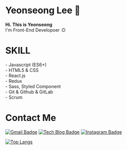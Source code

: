 ### <h1>Yeonseong Lee 👋</h1>

 <strong>Hi. This is Yeonseong</strong> <br/>
 I'm Front-End Developoer :D
 
 <h1>SKILL</h1>
 - Javascript (ES6+)<br/>
 - HTML5 & CSS<br/>
 - React.js<br/>
 - Redux<br/>
 - Sass, Styled Component<br/>
 - Git & Github & GitLab<br/>
 - Scrum<br/>

<h1>Contact Me</h1>

[![Gmail Badge](https://img.shields.io/badge/Gmail-d14836?style=flat-square&logo=Gmail&logoColor=white&link=mailto:snugyun01@gmail.com)](mailto:dustjd1535@gmail.com)
[![Tech Blog Badge](http://img.shields.io/badge/-Velog-green?style=flat-square&logo=velog&link=https://bmh8993.github.io/)](https://github.com/LEEYEONSEONG)
[![Instagram Badge](https://img.shields.io/badge/-Instagram-dd2a7b?style=flat-square&logo=instagram&logoColor=white&link=https://www.instagram.com/bae.200.ok/)](https://www.instagram.com/yeonseonglee_/)

[![Top Langs](https://github-readme-stats.vercel.app/api/top-langs/?username=LEEYEONSEONG&layout=compact)](https://github.com/anuraghazra/github-readme-stats)
  
<!--
**LEEYEONSEONG/Leeyeonseong** is a ✨ _special_ ✨ repository because its `README.md` (this file) appears on your GitHub profile.

Here are some ideas to get you started:

- 🔭 I’m currently working on ...
- 🌱 I’m currently learning ...
- 👯 I’m looking to collaborate on ...
- 🤔 I’m looking for help with ...
- 💬 Ask me about ...
- 📫 How to reach me: ...
- 😄 Pronouns: ...
- ⚡ Fun fact: ...
-->
